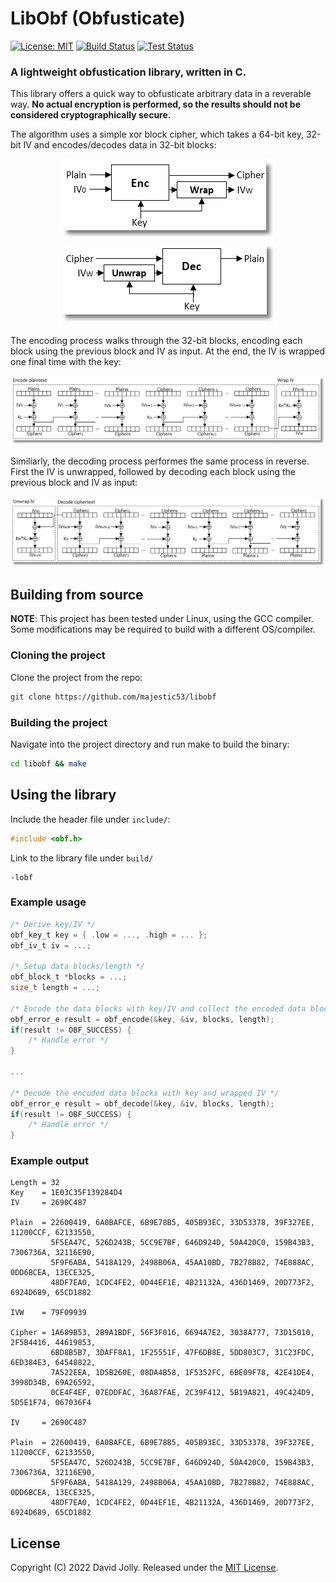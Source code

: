 # LibObf (Obfusticate)

[![License: MIT](https://shields.io/badge/license-MIT-blue.svg?style=flat)](https://github.com/majestic53/libobf/blob/master/LICENSE.md) [![Build Status](https://github.com/majestic53/libobf/workflows/Build/badge.svg)](https://github.com/majestic53/libobf/actions/workflows/build.yml) [![Test Status](https://github.com/majestic53/libobf/workflows/Test/badge.svg)](https://github.com/majestic53/libobf/actions/workflows/test.yml)

### A lightweight obfustication library, written in C.

This library offers a quick way to obfusticate arbitrary data in a reverable way. __No actual encryption is performed, so the results should not be considered cryptographically secure.__

The algorithm uses a simple xor block cipher, which takes a 64-bit key, 32-bit IV and encodes/decodes data in 32-bit blocks:

<p align="center">
    <img src=https://github.com/majestic53/libobf/raw/master/docs/encode_0.png><img src=https://github.com/majestic53/libobf/raw/master/docs/decode_0.png>
</p>

The encoding process walks through the 32-bit blocks, encoding each block using the previous block and IV as input. At the end, the IV is wrapped one final time with the key:

<p align="center">
    <img src=https://github.com/majestic53/libobf/raw/master/docs/encode_1.png>
</p>

Similiarly, the decoding process performes the same process in reverse. First the IV is unwrapped, followed by decoding each block using the previous block and IV as input:

<p align="center">
    <img src=https://github.com/majestic53/libobf/raw/master/docs/decode_1.png>
</p>

## Building from source

__NOTE__: This project has been tested under Linux, using the GCC compiler. Some modifications may be required to build with a different OS/compiler.

### Cloning the project

Clone the project from the repo:

```bash
git clone https://github.com/majestic53/libobf
```

### Building the project

Navigate into the project directory and run make to build the binary:

```bash
cd libobf && make
```

## Using the library

Include the header file under `include/`:

```c
#include <obf.h>
```

Link to the library file under `build/`

```
-lobf
```

### Example usage

```c
/* Derive key/IV */
obf_key_t key = { .low = ..., .high = ... };
obf_iv_t iv = ...;

/* Setup data blocks/length */
obf_block_t *blocks = ...;
size_t length = ...;

/* Encode the data blocks with key/IV and collect the encoded data blocks/wrapped IV */
obf_error_e result = obf_encode(&key, &iv, blocks, length);
if(result != OBF_SUCCESS) {
    /* Handle error */
}

...

/* Decode the encoded data blocks with key and wrapped IV */
obf_error_e result = obf_decode(&key, &iv, blocks, length);
if(result != OBF_SUCCESS) {
    /* Handle error */
}
```

### Example output

```
Length = 32
Key    = 1E03C35F139284D4
IV     = 2690C487

Plain  = 22600419, 6A0BAFCE, 6B9E78B5, 405B93EC, 33D53378, 39F327EE, 11200CCF, 62133550,
         5F5EA47C, 526D243B, 5CC9E7BF, 646D924D, 50A420C0, 159B43B3, 7306736A, 32116E90,
         5F9F6ABA, 5418A129, 2498B06A, 45AA10BD, 7B278B82, 74E888AC, 0DD6BCEA, 13ECE325,
         48DF7EA0, 1CDC4FE2, 0D44EF1E, 4B21132A, 436D1469, 20D773F2, 6924D689, 65CD1882

IVW    = 79F09939

Cipher = 1A689B53, 2B9A1BDF, 56F3F016, 6694A7E2, 3038A777, 73D15010, 2F5B4416, 44619853,
         6BD8B5B7, 3DAFF8A1, 1F25551F, 47F6DB8E, 5DD803C7, 31C23FDC, 6ED384E3, 64548822,
         7A522EEA, 1D5B260E, 08DA4B58, 1F5352FC, 6BE09F78, 42E41DE4, 3998D34B, 69A26592,
         0CE4F4EF, 07EDDFAC, 36A87FAE, 2C39F412, 5B19A821, 49C424D9, 5D5E1F74, 067036F4

IV     = 2690C487

Plain  = 22600419, 6A0BAFCE, 6B9E78B5, 405B93EC, 33D53378, 39F327EE, 11200CCF, 62133550,
         5F5EA47C, 526D243B, 5CC9E7BF, 646D924D, 50A420C0, 159B43B3, 7306736A, 32116E90,
         5F9F6ABA, 5418A129, 2498B06A, 45AA10BD, 7B278B82, 74E888AC, 0DD6BCEA, 13ECE325,
         48DF7EA0, 1CDC4FE2, 0D44EF1E, 4B21132A, 436D1469, 20D773F2, 6924D689, 65CD1882
```

## License

Copyright (C) 2022 David Jolly. Released under the [MIT License](https://github.com/majestic53/libobf/blob/master/LICENSE.md).
